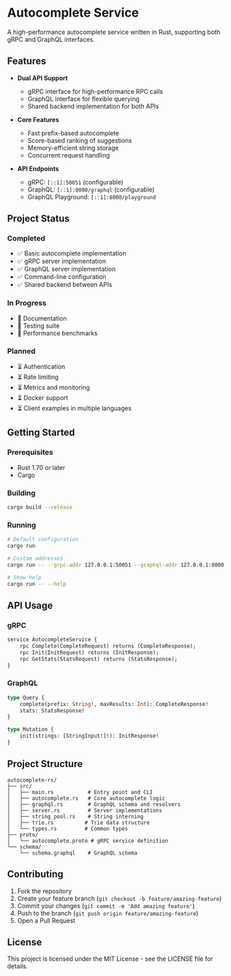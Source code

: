 # Autocomplete Service

A high-performance autocomplete service written in Rust, supporting both gRPC and GraphQL interfaces.

## Features

- **Dual API Support**
  - gRPC interface for high-performance RPC calls
  - GraphQL interface for flexible querying
  - Shared backend implementation for both APIs

- **Core Features**
  - Fast prefix-based autocomplete
  - Score-based ranking of suggestions
  - Memory-efficient string storage
  - Concurrent request handling

- **API Endpoints**
  - gRPC: `[::1]:50051` (configurable)
  - GraphQL: `[::1]:8000/graphql` (configurable)
  - GraphQL Playground: `[::1]:8000/playground`

## Project Status

### Completed
- ✅ Basic autocomplete implementation
- ✅ gRPC server implementation
- ✅ GraphQL server implementation
- ✅ Command-line configuration
- ✅ Shared backend between APIs

### In Progress
- 🔄 Documentation
- 🔄 Testing suite
- 🔄 Performance benchmarks

### Planned
- ⏳ Authentication
- ⏳ Rate limiting
- ⏳ Metrics and monitoring
- ⏳ Docker support
- ⏳ Client examples in multiple languages

## Getting Started

### Prerequisites
- Rust 1.70 or later
- Cargo

### Building
```bash
cargo build --release
```

### Running
```bash
# Default configuration
cargo run

# Custom addresses
cargo run -- --grpc-addr 127.0.0.1:50051 --graphql-addr 127.0.0.1:8000

# Show help
cargo run -- --help
```

## API Usage

### gRPC
```protobuf
service AutocompleteService {
    rpc Complete(CompleteRequest) returns (CompleteResponse);
    rpc Init(InitRequest) returns (InitResponse);
    rpc GetStats(StatsRequest) returns (StatsResponse);
}
```

### GraphQL
```graphql
type Query {
    complete(prefix: String!, maxResults: Int): CompleteResponse!
    stats: StatsResponse!
}

type Mutation {
    init(strings: [StringInput!]!): InitResponse!
}
```

## Project Structure

```
autocomplete-rs/
├── src/
│   ├── main.rs           # Entry point and CLI
│   ├── autocomplete.rs   # Core autocomplete logic
│   ├── graphql.rs        # GraphQL schema and resolvers
│   ├── server.rs         # Server implementations
│   ├── string_pool.rs    # String interning
│   ├── trie.rs          # Trie data structure
│   └── types.rs         # Common types
├── proto/
│   └── autocomplete.proto # gRPC service definition
└── schema/
    └── schema.graphql    # GraphQL schema
```

## Contributing

1. Fork the repository
2. Create your feature branch (`git checkout -b feature/amazing-feature`)
3. Commit your changes (`git commit -m 'Add amazing feature'`)
4. Push to the branch (`git push origin feature/amazing-feature`)
5. Open a Pull Request

## License

This project is licensed under the MIT License - see the LICENSE file for details. 